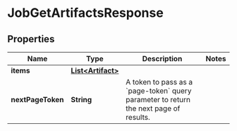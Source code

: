 

# JobGetArtifactsResponse


## Properties

| Name | Type | Description | Notes |
|------------ | ------------- | ------------- | -------------|
|**items** | [**List&lt;Artifact&gt;**](Artifact.md) |  |  |
|**nextPageToken** | **String** | A token to pass as a &#x60;page-token&#x60; query parameter to return the next page of results. |  |



